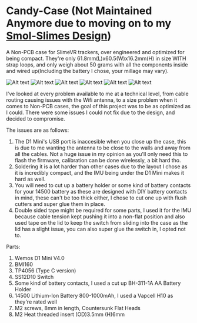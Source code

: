 # Candy-Case (Not Maintained Anymore due to moving on to my [Smol-Slimes Design](https://github.com/ManicQuinn/SlimeVR-Gremlin))
A Non-PCB case for SlimeVR trackers, over engineered and optimized for being compact. They're only 61.8mm(L)x60.5(W)x16.2mm(H) in size WITH strap loops, and only weigh about 50 grams with all the components inside and wired up(Including the battery I chose, your millage may vary).

![Alt text](<Photos/First Print of V9.0.jpg>)
![Alt text](<Photos/IMG_4716.jpg>)
![Alt text](<Photos/IMG_4719.jpg>)
![Alt text](<Photos/IMG_4720.jpg>)
![Alt text](<Photos/IMG_4722.jpg>)
![Alt text](<Photos/IMG_4717.jpg>)

I've looked at every problem available to me at a technical level, from cable routing causing issues with the Wifi antenna, to a size problem when it comes to Non-PCB cases, the goal of this project was to be as optimized as I could. There were some issues I could not fix due to the design, and decided to compromise.

The issues are as follows:
1. The D1 Mini's USB port is inaccesible when you close up the case, this is due to me wanting the antenna to be close to the walls and away from all the cables. Not a huge issue in my opinion as you'll only need this to flash the firmware, calibration can be done wirelessly, a bit hard tho.
2. Soldering it is a lot harder than other cases due to the layout I chose as it is incredibly compact, and the IMU being under the D1 Mini makes it hard as well.
3. You will need to cut up a battery holder or some kind of battery contacts for your 14500 battery as these are designed with DIY battery contacts in mind, these can't be too thick either, I chose to cut one up with flush cutters and super glue them in place.
4. Double sided tape might be required for some parts, I used it for the IMU because cable tension kept pushing it into a non-flat position and also used tape on the lid to keep the switch from sliding into the case as the lid has a slight issue, you can also super glue the switch in, I opted not to.

Parts: 
1. Wemos D1 Mini V4.0
2. BMI160
3. TP4056 (Type C version)
4. SS12D10 Switch
5. Some kind of battery contacts, I used a cut up BH-311-1A AA Battery Holder
6. 14500 Lithium-Ion Battery 800-1000mAh, I used a Vapcell H10 as they're rated well
7. M2 screws, 8mm in length, Countersunk Flat Heads
8. M2 Heat threaded insert (OD)3.5mm (H)6mm
